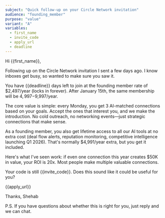 ```yaml
---
subject: "Quick follow-up on your Circle Network invitation"
audience: "founding_member"
purpose: "value"
variant: "A"
variables:
  - first_name
  - invite_code
  - apply_url
  - deadline
---
```


Hi {{first_name}},

Following up on the Circle Network invitation I sent a few days ago. I know inboxes get busy, so wanted to make sure you saw it.

You have {{deadline}} days left to join at the founding member rate of $2,497/year (locks in forever). After January 15th, the same membership will be $4,997-$9,997/year.

The core value is simple: every Monday, you get 3 AI-matched connections based on your goals. Accept the ones that interest you, and we make the introduction. No cold outreach, no networking events—just strategic connections that make sense.

As a founding member, you also get lifetime access to all our AI tools at no extra cost (deal flow alerts, reputation monitoring, competitive intelligence launching Q1 2026). That's normally $4,991/year extra, but you get it included.

Here's what I've seen work: if even one connection this year creates $50K in value, your ROI is 20x. Most people make multiple valuable connections.

Your code is still {{invite_code}}. Does this sound like it could be useful for you?

{{apply_url}}

Thanks,
Shehab

P.S. If you have questions about whether this is right for you, just reply and we can chat.
